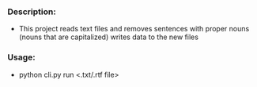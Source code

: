 ### Description:
 - This project reads text files and removes sentences with proper nouns
   (nouns that are capitalized) writes data to the new files
    
### Usage:
 - python cli.py run <.txt/.rtf file>